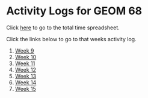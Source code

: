 # Activity Logs for GEOM 68

Click [here](https://ssfcollege-my.sharepoint.com/:x:/g/personal/zmasson_flemingcollege_ca/EZnGWFYAnlhDp3eFqznImhEBWS0ykAlt7m4x-T-UxJZH9w?e=lg9fB4) to go to the total time spreadsheet. 

Click the links below to go to that weeks activity log. 

1. [Week 9](https://zacharymasson.github.io/ActivityLogs_68/WEEK9)
2. [Week 10](https://zacharymasson.github.io/ActivityLogs_68/WEEK10)
3. [Week 11](https://zacharymasson.github.io/ActivityLogs_68/WEEK11)
4. [Week 12](https://zacharymasson.github.io/ActivityLogs_68/WEEK12)
5. [Week 13](https://zacharymasson.github.io/ActivityLogs_68/WEEK13)
6. [Week 14](https://zacharymasson.github.io/ActivityLogs_68/WEEK14)
7. [Week 15](https://zacharymasson.github.io/ActivityLogs_68/WEEK15)
